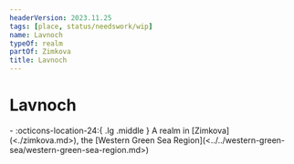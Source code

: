 ```yaml
---
headerVersion: 2023.11.25
tags: [place, status/needswork/wip]
name: Lavnoch
typeOf: realm
partOf: Zimkova
title: Lavnoch
---
```

# Lavnoch
<div class="grid cards ext-narrow-margin ext-one-column" markdown>
-    :octicons-location-24:{ .lg .middle } A realm in [Zimkova](<./zimkova.md>), the [Western Green Sea Region](<../../western-green-sea/western-green-sea-region.md>)  
</div>







